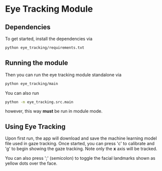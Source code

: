 # Eye Tracking Module

## Dependencies

To get started, install the dependencies via

```bash
python eye_tracking/requirements.txt
```

## Running the module

Then you can run the eye tracking module standalone via

```bash
python eye_tracking/main
```

You can also run

```bash
python -m eye_tracking.src.main
```

however, this way **must** be run in module mode.

## Using Eye Tracking

Upon first run, the app will download and save the machine learning model file used in gaze tracking. Once started, you can press 'c' to calibrate and 'g' to begin showing the gaze tracking. Note only the **x** axis will be tracked.

You can also press ';' (semicolon) to toggle the facial landmarks shown as yellow dots over the face.
